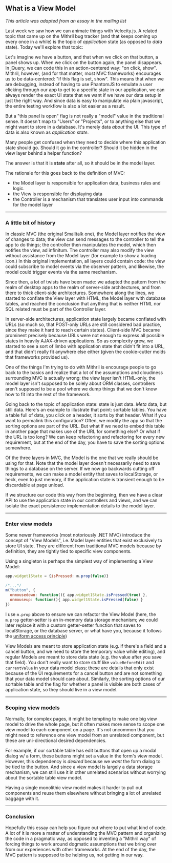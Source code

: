 ## What is a View Model

*This article was adapted from an essay in the mailing list*

Last week we saw how we can animate things with Velocity.js. A related topic that came up on the Mithril bug tracker (and that keeps coming up every once in a while) is the topic of *application* state (as opposed to *data* state). Today we'll explore that topic:

Let's imagine we have a button, and that when we click on that button, a panel shows up. When we click on the button again, the panel disappears. In jQuery, we can code this in an action-centered way: "on click, show". Mithril, however, (and for that matter, most MVC frameworks) encourages us to be data-centered: "if this flag is set, show". This means that when we are debugging, instead of having to use PhantomJS to emulate a user clicking through our app to get to a specific state in our application, we can always render the exact UI state that we want if we have our data setup in just the right way. And since data is easy to manipulate via plain javascript, the entire testing workflow is also a lot easier as a result.

But a "this panel is open" flag is not really a "model" value in the traditional sense. It doesn't map to "Users" or "Projects", or to anything else that we might want to store in a database. It's merely data *about* the UI. This type of data is also known as *application state*.

Many people get confused when they need to decide where this application state should go. Should it go in the controller? Should it be hidden in the view layer behind a helper function?

The answer is that it is **state** after all, so it should be in the model layer.

The rationale for this goes back to the definition of MVC: 

- the Model layer is responsible for application data, business rules and logic.
- the View is responsible for displaying data
- the Controller is a mechanism that translates user input into commands for the model layer

---

### A little bit of history

In classic MVC (the original Smalltalk one), the Model layer notifies the view of changes to data; the view can send messages to the controller to tell the app to do things; the controller then manipulates the model, which then notifies the view, ad infinitum. The controller may also modify the view without assistance from the Model layer (for example to show a loading icon.) In this original implementation, all layers could contain code: the view could subscribe to model events via the observer pattern, and likewise, the model could trigger events via the same mechanism.

Since then, a lot of twists have been made: we adapted the pattern from the realm of desktop apps to the realm of server-side architectures, and from there to thick client-side architectures. Somewhere along the lines, we started to conflate the View layer with HTML, the Model layer with database tables, and reached the conclusion that anything that is neither HTML nor SQL related must be part of the Controller layer.

In server-side architectures, application state largely became conflated with URLs (so much so, that POST-only URLs are still considered bad practice, since they make it hard to reach certain states). Client-side MVC became prominent precisely because URLs were not enough to express all possible states in heavily AJAX-driven applications. So as complexity grew, we started to see a sort of limbo with application state that didn't fit into a URL, and that didn't really fit anywhere else either (given the cookie-cutter molds that frameworks provided us).

One of the things I'm trying to do with Mithril is encourage people to go back to the basics and realize that a lot of the assumptions and cloudiness surrounding MVC is actually wrong: the view layer isn't HTML-only, the model layer isn't supposed to be solely about ORM classes, controllers aren't supposed to be a pool where we dump things that we don't know how to fit into the rest of the framework.

Going back to the topic of application state: state is just data. *Meta* data, but still data. Here's an example to illustrate that point: sortable tables. You have a table full of data, you click on a header, it sorts by that header. What if you want to permalink this configuration? Often, we modify the app so that the sorting options are part of the URL. But what if we need to embed this table in another page that makes use of the URL for something else? Or what if the URL is too long? We can keep refactoring and refactoring for every new requirement, but at the end of the day, you have to save the sorting options somewhere.

Of the three layers in MVC, the Model is the one that we really should be using for that. Note that the model layer doesn't necessarily need to save things to a database on the server. If we now go backwards cutting off requirements, we can make a model entity that saves to localStorage, or heck, even to just memory, if the application state is transient enough to be discardable at page unload.

If we structure our code this way from the beginning, then we have a clear API to use the application state in our controllers and views, and we can isolate the exact persistence implementation details to the model layer.

---

### Enter view models

Some newer frameworks (most notoriously .NET MVC) introduce the concept of "View Models", i.e. Model layer entities that exist exclusively to store UI state. They are different from traditional MVC models because by definition, they are tightly tied to specific view components.

Using a singleton is perhaps the simplest way of implementing a View Model:

```javascript
app.widget1State = {isPressed: m.prop(false)}

/*...*/
m("button", {
  onmousedown: function(){ app.widget1State.isPressed(true) },
  onmouseup: function(){ app.widget1State.isPressed(false) }
})
```

I use `m.prop` above to ensure we can refactor the View Model (here, the `m.prop` getter-setter is an in-memory data storage mechanism; we could later replace it with a custom getter-setter function that saves to localStorage, or the database server, or what have you, because it follows the [uniform access principle](the-uniform-access-principle.html))

View Models are meant to store application state (e.g. if there's a field and a cancel button, and we need to store the temporary value while editing), and regular Models are meant to store data state (e.g. the value after you save that field). You don't really want to store stuff like `valueBeforeEdit` and `currentValue` in your data model class; these are details that only exist because of the UI requirements for a cancel button and are not something that your data model should care about. Similarly, the sorting options of our sortable table and the flag for whether a panel is visible are both cases of application state, so they should live in a view model.

---

### Scoping view models

Normally, for complex pages, it might be tempting to make one big view model to drive the whole page, but it often makes more sense to scope one view model to each component on a page. It's not uncommon that you might need to reference one view model from an unrelated component, but these are uni-directional desired dependencies.

For example, if our sortable table has edit buttons that open up a modal dialog w/ a form, these buttons might set a value in the form's view model. However, this dependency is *desired* because we *want* the form dialog to be tied to the button. And since a view model is largely a data storage mechanism, we can still use it in other unrelated scenarios without worrying about the sortable table view model.

Having a single monolithic view model makes it harder to pull out components and reuse them elsewhere without bringing a lot of unrelated baggage with it.

---

### Conclusion

Hopefully this essay can help you figure out where to put what kind of code. A lot of it is more a matter of understanding the MVC pattern and organizing the code in a pragmatic way, as opposed to inventing a "Mithril way" of forcing things to work around dogmatic assumptions that we bring over from our experiences with other frameworks. At the end of the day, the MVC pattern is supposed to be helping us, not getting in our way.
